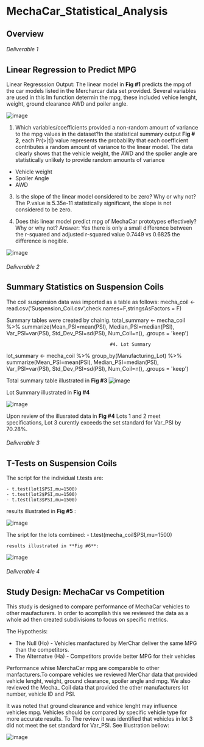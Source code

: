 # MechaCar_Statistical_Analysis

## Overview


###### *Deliverable 1* 
## Linear Regression to Predict MPG

Linear Regresssion Output: The linear model in **Fig #1** predicts the mpg of the car models listed in the Mercharcar data set provided. Several variables are used in this lm function  determin the mpg, these included  vehice lenght, weight, ground clearance AWD and poiler angle.   

![image](https://user-images.githubusercontent.com/104601282/194696410-ce8261b0-04a6-43bb-b4d8-6df73f68ee08.png)

1. Which variables/coefficients provided a non-random amount of variance to the mpg values in the dataset?In the statistical summary output **Fig # 2**, each Pr(>|t|) value represents the probability that each coefficient contributes a random amount of variance to the linear model. The data clearly shows that the vehicle weight, the AWD and the spolier angle are statistically unlikely to provide random amounts of variance 
  - Vehicle weight 
  - Spoiler Angle
  - AWD

3. Is the slope of the linear model considered to be zero? Why or why not? The P.value is 5.35e-11 statistically significant, the slope is not considered to be zero.


5. Does this linear model predict mpg of MechaCar prototypes effectively? Why or why not?
  Answer: Yes there is only a small difference between the r-squared and adjusted r-squared value 0.7449 vs 0.6825 the difference is negible. 

![image](https://user-images.githubusercontent.com/104601282/194696299-f8b3e05d-95a9-4366-b2fa-7bc53a2bdb1e.png)


###### *Deliverable 2* 

## Summary Statistics on Suspension Coils

The coil suspension data was imported as a table as follows: mecha_coil <- read.csv('Suspension_Coil.csv',check.names=F,stringsAsFactors = F) 

Summary tables were created by chainig. 
total_summary <- mecha_coil %>% summarize(Mean_PSI=mean(PSI),
                                          Median_PSI=median(PSI),
                                          Var_PSI=var(PSI),
                                          Std_Dev_PSI=sd(PSI),
                                          Num_Coil=n(), .groups = 'keep') 
                                          
                                          #4. Lot Summary                                                                
lot_summary <- mecha_coil  %>% group_by(Manufacturing_Lot) %>% summarize(Mean_PSI=mean(PSI),
                                                                         Median_PSI=median(PSI),
                                                                         Var_PSI=var(PSI),
                                                                         Std_Dev_PSI=sd(PSI),
                                                                         Num_Coil=n(), .groups = 'keep')
                                                                         
                                          
Total summary table illustrated in **Fig #3**
![image](https://user-images.githubusercontent.com/104601282/194698003-78daf668-1c52-4036-8b1b-99215c45c5c8.png)

Lot Summary illustrated in **Fig #4**

![image](https://user-images.githubusercontent.com/104601282/194698070-974197d6-3ad2-4008-9273-99d264c64702.png)

Upon review of the illusrated data in **Fig #4**  Lots 1 and 2 meet specifications, Lot 3 curently exceeds the set standard for Var_PSI by 70.28%. 


###### *Deliverable 3* 

## T-Tests on Suspension Coils

The script for the individual t.tests are: 

    - t.test(lot1$PSI,mu=1500)
    - t.test(lot2$PSI,mu=1500)
    - t.test(lot3$PSI,mu=1500)
results illustrated in **Fig #5** : 

![image](https://user-images.githubusercontent.com/104601282/194699182-73070f8a-236e-40cd-af84-793af9cb4597.png)


The sript for the lots combined: 
    - t.test(mecha_coil$PSI,mu=1500)
    
    results illustrated in **Fig #6**:
    
![image](https://user-images.githubusercontent.com/104601282/194699326-b7950c02-6f5c-466e-bbca-f85c7e960ba4.png)

###### *Deliverable 4*

## Study Design: MechaCar vs Competition

This study is designed to compare performance of MechaCar vehicles to other maufacturers. In order to acomplish this we reviewed the data as a whole ad then created subdivisions to focus on specific metrics.

The Hypothesis: 

 - The Null (Ho) - Vehicles manfactured by MerChar deliver the same MPG than the competitors. 
 - The Alternatve (Ha) - Competitors provide better MPG for their vehicles 

Performance whise MerchaCar mpg are comparable to other manfacturers.To compare vehicles we reviewed MerChar data that provided vehicle lenght, weight, ground clearance, spoiler angle and mpg. We also reviewed the Mecha_ Coil data that provided the other manufacturers lot number, vehicle ID and PSI. 

It was noted that ground clearance and vehice lenght may influence vehicles mpg. Vehicles should be compared by specific vehicle type for more accurate results. To
The review it was identified that vehicles in lot 3 did not meet the set standard for Var_PSI. 
See Illustration bellow: 

![image](https://user-images.githubusercontent.com/104601282/194701038-0ade2a88-9d1e-47cf-92a7-f27e22148db2.png)

 

